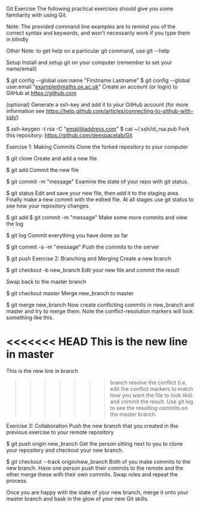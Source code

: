 Git Exercise
The following practical exercises should give you some familiarity with using Git.

Note: The provided command line examples are to remind you of the correct syntax and keywords, and won't necessarily work if you type them in blindly

Other Note: to get help on a particular git command, use git <command> --help

Setup
Install and setup git on your computer (remember to set your name/email)

$ git config --global user.name "Firstname Lastname"
$ git config --global user.email "example@maths.ox.ac.uk"
Create an account (or login) to GitHub at https://github.com

(optional) Generate a ssh-key and add it to your GitHub account (for more information see https://help.github.com/articles/connecting-to-github-with-ssh/)

$ ssh-keygen -t rsa -C "email@address.com"
$ cat ~/.ssh/id_rsa.pub
Fork this repository: https://github.com/deespacelab/Git

Exercise 1: Making Commits
Clone the forked repository to your computer

$ git clone <url>
Create and add a new file

$ git add <file>
Commit the new file

$ git commit -m "message"
Examine the state of your repo with git status.

$ git status
Edit and save your new file, then add it to the staging area. Finally make a new commit with the edited file. At all stages use git status to see how your repository changes

$ git add <file>
$ git commit -m "message"
Make some more commits and view the log

$ git log 
Commit everything you have done so far

$ git commit -a -m "message"
Push the commits to the server

$ git push
Exercise 2: Branching and Merging
Create a new branch

$ git checkout -b new_branch
Edit your new file and commit the result

Swap back to the master branch

$ git checkout master
Merge new_branch to master

$ git merge new_branch
Now create conflicting commits in new_branch and master and try to merge them. Note the conflict-resolution markers will look something like this.

<<<<<<< HEAD
This is the new line in master
=======
This is the new line in branch
>>>>>>> branch
resolve the conflict (i.e. edit the conflict markers to match how you want the file to look like) and commit the result. Use git log to see the resulting commits on the master branch.

Exercise 3: Collaboration
Push the new branch that you created in the previous exercise to your remote repository

$ git push origin new_branch
Get the person sitting next to you to clone your repository and checkout your new branch.

$ git checkout --track origin/new_branch
Both of you make commits to the new branch. Have one person push their commits to the remote and the other merge these with their own commits. Swap roles and repeat the process.

Once you are happy with the state of your new branch, merge it onto your master branch and bask in the glow of your new Git skills.
